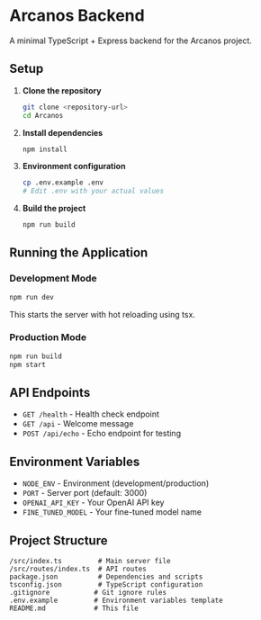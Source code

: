 # Arcanos Backend

A minimal TypeScript + Express backend for the Arcanos project.

## Setup

1. **Clone the repository**
   ```bash
   git clone <repository-url>
   cd Arcanos
   ```

2. **Install dependencies**
   ```bash
   npm install
   ```

3. **Environment configuration**
   ```bash
   cp .env.example .env
   # Edit .env with your actual values
   ```

4. **Build the project**
   ```bash
   npm run build
   ```

## Running the Application

### Development Mode
```bash
npm run dev
```
This starts the server with hot reloading using tsx.

### Production Mode
```bash
npm run build
npm start
```

## API Endpoints

- `GET /health` - Health check endpoint
- `GET /api` - Welcome message
- `POST /api/echo` - Echo endpoint for testing

## Environment Variables

- `NODE_ENV` - Environment (development/production)
- `PORT` - Server port (default: 3000)
- `OPENAI_API_KEY` - Your OpenAI API key
- `FINE_TUNED_MODEL` - Your fine-tuned model name

## Project Structure

```
/src/index.ts         # Main server file
/src/routes/index.ts  # API routes
package.json          # Dependencies and scripts
tsconfig.json         # TypeScript configuration
.gitignore           # Git ignore rules
.env.example         # Environment variables template
README.md            # This file
```
